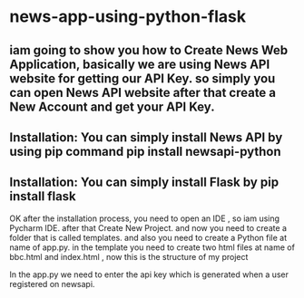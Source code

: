 # news-app-using-python-flask
iam going to show you how to Create News Web Application, basically we are using News API website for getting our API Key. so simply you can open News API website after that create a New Account and get your API Key. 
------
Installation:
You can simply install News API by using pip command
          pip install newsapi-python
----------          
Installation:
You can simply install Flask by 
         pip install flask
-------------- 
OK after the installation process, you need to open an IDE , so iam using Pycharm IDE. after that Create New Project. and now you need to create a folder that is called templates. and also you need to create a Python file at name of app.py. in the template you need to create two html files at name of bbc.html and index.html , now this is the structure of my project

In the app.py we need to enter the api key which is generated when a user registered on newsapi.
